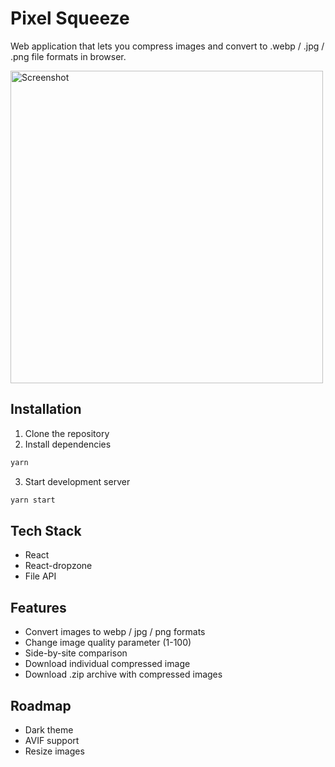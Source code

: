 # Pixel Squeeze

Web application that lets you compress images and convert to .webp / .jpg / .png file formats in browser.

<img src="https://i.imgur.com/4ddCEpg.png" alt="Screenshot" width="500">

## Installation

1. Clone the repository
2. Install dependencies

```bash
yarn
```

3. Start development server

```bash
yarn start
```

## Tech Stack

- React
- React-dropzone
- File API

## Features

- Convert images to webp / jpg / png formats
- Change image quality parameter (1-100)
- Side-by-site comparison
- Download individual compressed image
- Download .zip archive with compressed images

## Roadmap

- Dark theme
- AVIF support
- Resize images

